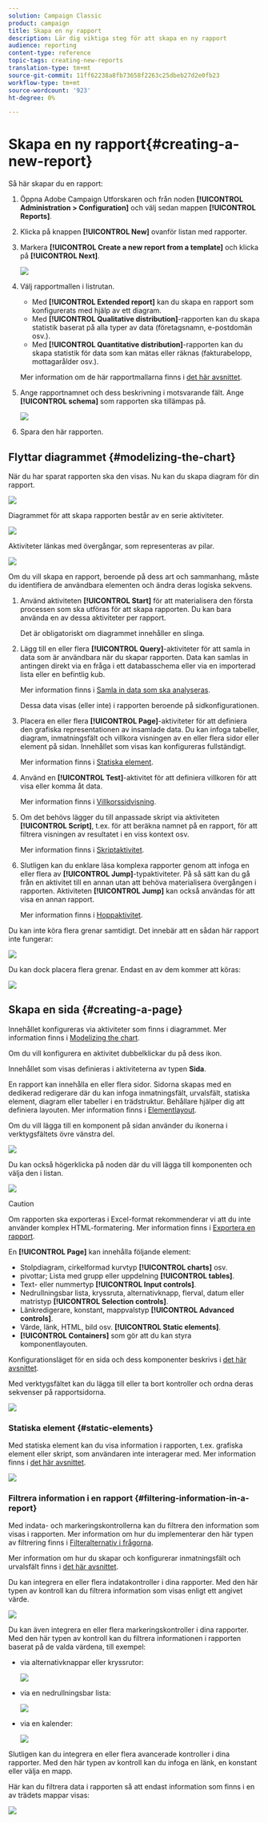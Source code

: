 ```yaml
---
solution: Campaign Classic
product: campaign
title: Skapa en ny rapport
description: Lär dig viktiga steg för att skapa en ny rapport
audience: reporting
content-type: reference
topic-tags: creating-new-reports
translation-type: tm+mt
source-git-commit: 11ff62238a8fb73658f2263c25dbeb27d2e0fb23
workflow-type: tm+mt
source-wordcount: '923'
ht-degree: 0%

---
```



# Skapa en ny rapport{#creating-a-new-report}

Så här skapar du en rapport:

1. Öppna Adobe Campaign Utforskaren och från noden **[!UICONTROL Administration > Configuration]** och välj sedan mappen **[!UICONTROL Reports]**.
1. Klicka på knappen **[!UICONTROL New]** ovanför listan med rapporter.
1. Markera **[!UICONTROL Create a new report from a template]** och klicka på **[!UICONTROL Next]**.

   ![](assets/s_ncs_advuser_report_wizard_new_01.png)

1. Välj rapportmallen i listrutan.

   * Med **[!UICONTROL Extended report]** kan du skapa en rapport som konfigurerats med hjälp av ett diagram.
   * Med **[!UICONTROL Qualitative distribution]**-rapporten kan du skapa statistik baserat på alla typer av data (företagsnamn, e-postdomän osv.).
   * Med **[!UICONTROL Quantitative distribution]**-rapporten kan du skapa statistik för data som kan mätas eller räknas (fakturabelopp, mottagarålder osv.).

   Mer information om de här rapportmallarna finns i [det här avsnittet](../../reporting/using/about-descriptive-analysis.md).

1. Ange rapportnamnet och dess beskrivning i motsvarande fält. Ange **[!UICONTROL schema]** som rapporten ska tillämpas på.

   ![](assets/s_ncs_advuser_report_wizard_020.png)

1. Spara den här rapporten.

## Flyttar diagrammet {#modelizing-the-chart}

När du har sparat rapporten ska den visas. Nu kan du skapa diagram för din rapport.

![](assets/s_ncs_user_report_wizard_021.png)

Diagrammet för att skapa rapporten består av en serie aktiviteter.

![](assets/s_ncs_advuser_report_wizard_031.png)

Aktiviteter länkas med övergångar, som representeras av pilar.

![](assets/s_ncs_advuser_report_wizard_032.png)

Om du vill skapa en rapport, beroende på dess art och sammanhang, måste du identifiera de användbara elementen och ändra deras logiska sekvens.

1. Använd aktiviteten **[!UICONTROL Start]** för att materialisera den första processen som ska utföras för att skapa rapporten. Du kan bara använda en av dessa aktiviteter per rapport.

   Det är obligatoriskt om diagrammet innehåller en slinga.

1. Lägg till en eller flera **[!UICONTROL Query]**-aktiviteter för att samla in data som är användbara när du skapar rapporten. Data kan samlas in antingen direkt via en fråga i ett databasschema eller via en importerad lista eller en befintlig kub.

   Mer information finns i [Samla in data som ska analyseras](../../reporting/using/collecting-data-to-analyze.md).

   Dessa data visas (eller inte) i rapporten beroende på sidkonfigurationen.

1. Placera en eller flera **[!UICONTROL Page]**-aktiviteter för att definiera den grafiska representationen av insamlade data. Du kan infoga tabeller, diagram, inmatningsfält och villkora visningen av en eller flera sidor eller element på sidan. Innehållet som visas kan konfigureras fullständigt.

   Mer information finns i [Statiska element](#static-elements).

1. Använd en **[!UICONTROL Test]**-aktivitet för att definiera villkoren för att visa eller komma åt data.

   Mer information finns i [Villkorssidvisning](../../reporting/using/defining-a-conditional-content.md#conditioning-page-display).

1. Om det behövs lägger du till anpassade skript via aktiviteten **[!UICONTROL Script]**, t.ex. för att beräkna namnet på en rapport, för att filtrera visningen av resultatet i en viss kontext osv.

   Mer information finns i [Skriptaktivitet](../../reporting/using/advanced-functionalities.md#script-activity).

1. Slutligen kan du enklare läsa komplexa rapporter genom att infoga en eller flera av **[!UICONTROL Jump]**-typaktiviteter. På så sätt kan du gå från en aktivitet till en annan utan att behöva materialisera övergången i rapporten. Aktiviteten **[!UICONTROL Jump]** kan också användas för att visa en annan rapport.

   Mer information finns i [Hoppaktivitet](../../reporting/using/advanced-functionalities.md#jump-activity).

Du kan inte köra flera grenar samtidigt. Det innebär att en sådan här rapport inte fungerar:

![](assets/reporting_graph_sample_ko.png)

Du kan dock placera flera grenar. Endast en av dem kommer att köras:

![](assets/reporting_graph_sample_ok.png)

## Skapa en sida {#creating-a-page}

Innehållet konfigureras via aktiviteter som finns i diagrammet. Mer information finns i [Modelizing the chart](#modelizing-the-chart).

Om du vill konfigurera en aktivitet dubbelklickar du på dess ikon.

Innehållet som visas definieras i aktiviteterna av typen **Sida**.

En rapport kan innehålla en eller flera sidor. Sidorna skapas med en dedikerad redigerare där du kan infoga inmatningsfält, urvalsfält, statiska element, diagram eller tabeller i en trädstruktur. Behållare hjälper dig att definiera layouten. Mer information finns i [Elementlayout](../../reporting/using/element-layout.md).

Om du vill lägga till en komponent på sidan använder du ikonerna i verktygsfältets övre vänstra del.

![](assets/reporting_add_component_in_page.png)

Du kan också högerklicka på noden där du vill lägga till komponenten och välja den i listan.

![](assets/s_ncs_advuser_report_wizard_09.png)

>[!CAUTION]
>
>Om rapporten ska exporteras i Excel-format rekommenderar vi att du inte använder komplex HTML-formatering. Mer information finns i [Exportera en rapport](../../reporting/using/actions-on-reports.md#exporting-a-report).

En **[!UICONTROL Page]** kan innehålla följande element:

* Stolpdiagram, cirkelformad kurvtyp **[!UICONTROL charts]** osv.
* pivottar; Lista med grupp eller uppdelning **[!UICONTROL tables]**.
* Text- eller nummertyp **[!UICONTROL Input controls]**.
* Nedrullningsbar lista, kryssruta, alternativknapp, flerval, datum eller matristyp **[!UICONTROL Selection controls]**.
* Länkredigerare, konstant, mappvalstyp **[!UICONTROL Advanced controls]**.
* Värde, länk, HTML, bild osv. **[!UICONTROL Static elements]**.
* **[!UICONTROL Containers]** som gör att du kan styra komponentlayouten.

Konfigurationsläget för en sida och dess komponenter beskrivs i [det här avsnittet](../../web/using/about-web-forms.md).

Med verktygsfältet kan du lägga till eller ta bort kontroller och ordna deras sekvenser på rapportsidorna.

![](assets/s_ncs_advuser_report_wizard_08.png)

### Statiska element {#static-elements}

Med statiska element kan du visa information i rapporten, t.ex. grafiska element eller skript, som användaren inte interagerar med. Mer information finns i [det här avsnittet](../../web/using/static-elements-in-a-web-form.md#inserting-html-content).

![](assets/s_advuser_report_page_activity_03.png)

### Filtrera information i en rapport {#filtering-information-in-a-report}

Med indata- och markeringskontrollerna kan du filtrera den information som visas i rapporten. Mer information om hur du implementerar den här typen av filtrering finns i [Filteralternativ i frågorna](../../reporting/using/collecting-data-to-analyze.md#filtering-options-in-the-queries).

Mer information om hur du skapar och konfigurerar inmatningsfält och urvalsfält finns i [det här avsnittet](../../web/using/about-web-forms.md).

Du kan integrera en eller flera indatakontroller i dina rapporter. Med den här typen av kontroll kan du filtrera information som visas enligt ett angivet värde.

![](assets/reporting_control_text.png)

Du kan även integrera en eller flera markeringskontroller i dina rapporter. Med den här typen av kontroll kan du filtrera informationen i rapporten baserat på de valda värdena, till exempel:

* via alternativknappar eller kryssrutor:

   ![](assets/reporting_radio_buttons.png)

* via en nedrullningsbar lista:

   ![](assets/reporting_control_list.png)

* via en kalender:

   ![](assets/reporting_control_date.png)

Slutligen kan du integrera en eller flera avancerade kontroller i dina rapporter. Med den här typen av kontroll kan du infoga en länk, en konstant eller välja en mapp.

Här kan du filtrera data i rapporten så att endast information som finns i en av trädets mappar visas:

![](assets/reporting_control_folder.png)
